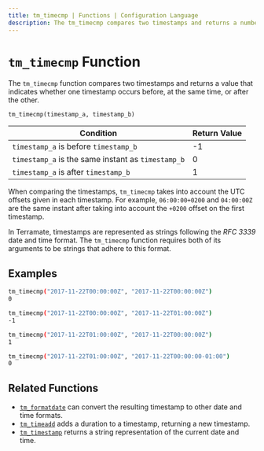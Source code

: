 ```yaml
---
title: tm_timecmp | Functions | Configuration Language
description: The tm_timecmp compares two timestamps and returns a number that represents the ordering of the instants those timestamps represent.
---
```


# `tm_timecmp` Function

The `tm_timecmp` function compares two timestamps and returns a value that indicates whether one timestamp occurs before, at the same time, or after the other.

```
tm_timecmp(timestamp_a, timestamp_b)
```

| Condition                                          | Return Value |
| -------------------------------------------------- | ------------ |
| `timestamp_a` is before `timestamp_b`              | -1           |
| `timestamp_a` is the same instant as `timestamp_b` | 0            |
| `timestamp_a` is after `timestamp_b`               | 1            |

When comparing the timestamps, `tm_timecmp` takes into account the UTC offsets given in each timestamp. For example, `06:00:00+0200` and `04:00:00Z` are the same instant after taking into account the `+0200` offset on the first timestamp.

In Terramate, timestamps are represented as strings following the *RFC 3339* date and time format. The `tm_timecmp` function requires both of its arguments to be strings that adhere to this format.

## Examples

```sh
tm_timecmp("2017-11-22T00:00:00Z", "2017-11-22T00:00:00Z")
0

tm_timecmp("2017-11-22T00:00:00Z", "2017-11-22T01:00:00Z")
-1

tm_timecmp("2017-11-22T01:00:00Z", "2017-11-22T00:00:00Z")
1

tm_timecmp("2017-11-22T01:00:00Z", "2017-11-22T00:00:00-01:00")
0
```

## Related Functions

* [`tm_formatdate`](./tm_formatdate.md) can convert the resulting timestamp to
  other date and time formats.
* [`tm_timeadd`](./tm_timeadd.md) adds a duration to a timestamp, returning a new timestamp.
* [`tm_timestamp`](./tm_timestamp.md) returns a string representation of the current date
  and time.
